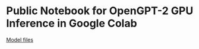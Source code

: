 # Public Notebook for OpenGPT-2 GPU Inference in Google Colab
[Model files](https://drive.google.com/drive/u/1/folders/1KfK5MXtvgH8C615UUZoKPIUVJYIdJxX1)
